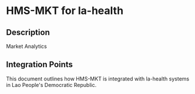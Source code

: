 # HMS-MKT for la-health

## Description

Market Analytics

## Integration Points

This document outlines how HMS-MKT is integrated with la-health systems in Lao People's Democratic Republic.
